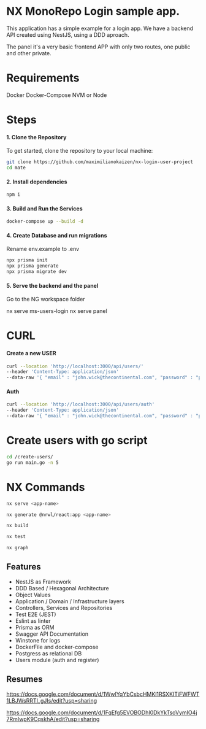 
# NX MonoRepo Login sample app.

This application has a simple example for a login app.
We have a backend API created using NestJS, using a DDD aproach.

The panel it's a very basic frontend APP with only two routes, one public and other private.

# Requirements

Docker
Docker-Compose
NVM or Node 

# Steps

#### 1. Clone the Repository

To get started, clone the repository to your local machine:

```bash
git clone https://github.com/maximilianokaizen/nx-login-user-project
cd mate
```

#### 2. Install dependencies
```bash
npm i 
```

#### 3. Build and Run the Services

```bash
docker-compose up --build -d
```

#### 4. Create Database and run migrations

Rename env.example to .env

```bash
npx prisma init
npx prisma generate 
npx prisma migrate dev
```

#### 5. Serve the backend and the panel

Go to the NG workspace folder

nx serve ms-users-login
nx serve panel

# CURL

#### Create a new USER

```bash
curl --location 'http://localhost:3000/api/users/'
--header 'Content-Type: application/json'
--data-raw '{ "email" : "john.wick@thecontinental.com", "password" : "password", "name" : "John", "lastName" : "Wick" }'
```
#### Auth

```bash
curl --location 'http://localhost:3000/api/users/auth'
--header 'Content-Type: application/json'
--data-raw '{ "email" : "john.wick@thecontinental.com", "password" : "password" }'
```

# Create users with go script

```bash
cd /create-users/
go run main.go -n 5 
```

# NX Commands

```bash
nx serve <app-name>
```
```bash
nx generate @nrwl/react:app <app-name>
```
```bash
nx build
```
```bash
nx test
```
```bash
nx graph
```

## Features
- NestJS as Framework
- DDD Based / Hexagonal Architecture
- Object Values
- Application / Domain / Infrastructure layers
- Controllers, Services and Repositories
- Test E2E (JEST)
- Eslint as linter
- Prisma as ORM
- Swagger API Documentation
- Winstone for logs
- DockerFile and docker-compose
- Postgress as relational DB 
- Users module (auth and register)

## Resumes

https://docs.google.com/document/d/1WwlYqYbCsbcHMKl1RSXKITiFWFWT1LBJWsRRTI_gJIs/edit?usp=sharing

https://docs.google.com/document/d/1FqEfg5EVOBODhI0DkYkTsoVymIO4j7RmIwpK9CqskhA/edit?usp=sharing




